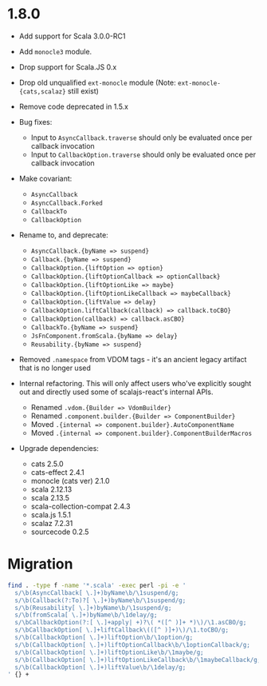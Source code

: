 # 1.8.0

* Add support for Scala 3.0.0-RC1

* Add `monocle3` module.

* Drop support for Scala.JS 0.x

* Drop old unqualified `ext-monocle` module
  (Note: `ext-monocle-{cats,scalaz}` still exist)

* Remove code deprecated in 1.5.x

* Bug fixes:
  * Input to `AsyncCallback.traverse` should only be evaluated once per callback invocation
  * Input to `CallbackOption.traverse` should only be evaluated once per callback invocation

* Make covariant:
  * `AsyncCallback`
  * `AsyncCallback.Forked`
  * `CallbackTo`
  * `CallbackOption`

* Rename to, and deprecate:
  * `AsyncCallback.{byName => suspend}`
  * `Callback.{byName => suspend}`
  * `CallbackOption.{liftOption => option}`
  * `CallbackOption.{liftOptionCallback => optionCallback}`
  * `CallbackOption.{liftOptionLike => maybe}`
  * `CallbackOption.{liftOptionLikeCallback => maybeCallback}`
  * `CallbackOption.{liftValue => delay}`
  * `CallbackOption.liftCallback(callback) => callback.toCBO}`
  * `CallbackOption(callback) => callback.asCBO}`
  * `CallbackTo.{byName => suspend}`
  * `JsFnComponent.fromScala.{byName => delay}`
  * `Reusability.{byName => suspend}`

* Removed `.namespace` from VDOM tags - it's an ancient legacy artifact that is no longer used

* Internal refactoring. This will only affect users who've explicitly sought out and directly used some of scalajs-react's internal APIs.
  * Renamed `.vdom.{Builder => VdomBuilder}`
  * Renamed `.component.builder.{Builder => ComponentBuilder}`
  * Moved `.{internal => component.builder}.AutoComponentName`
  * Moved `.{internal => component.builder}.ComponentBuilderMacros`

* Upgrade dependencies:
  * cats                    2.5.0
  * cats-effect             2.4.1
  * monocle (cats ver)      2.1.0
  * scala                   2.12.13
  * scala                   2.13.5
  * scala-collection-compat 2.4.3
  * scala.js                1.5.1
  * scalaz                  7.2.31
  * sourcecode              0.2.5


# Migration

```sh
find . -type f -name '*.scala' -exec perl -pi -e '
  s/\b(AsyncCallback[ \.]+)byName\b/\1suspend/g;
  s/\b(Callback(?:To)?[ \.]+)byName\b/\1suspend/g;
  s/\b(Reusability[ \.]+)byName\b/\1suspend/g;
  s/\b(fromScala[ \.]+)byName\b/\1delay/g;
  s/\bCallbackOption(?:[ \.]+apply| +)?\( *([^ )]+ *)\)/\1.asCBO/g;
  s/\bCallbackOption[ \.]+liftCallback\(([^ )]+)\)/\1.toCBO/g;
  s/\b(CallbackOption[ \.]+)liftOption\b/\1option/g;
  s/\b(CallbackOption[ \.]+)liftOptionCallback\b/\1optionCallback/g;
  s/\b(CallbackOption[ \.]+)liftOptionLike\b/\1maybe/g;
  s/\b(CallbackOption[ \.]+)liftOptionLikeCallback\b/\1maybeCallback/g;
  s/\b(CallbackOption[ \.]+)liftValue\b/\1delay/g;
' {} +
```
